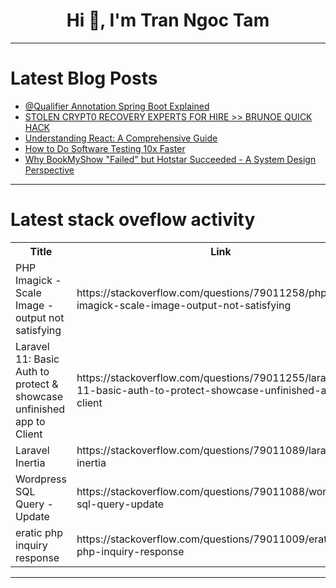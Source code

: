 <h1 align="center">Hi 👋, I'm Tran Ngoc Tam</h1>

---

# Latest Blog Posts 
<!-- BLOG-POST-LIST:START -->
- [@Qualifier Annotation Spring Boot Explained](https://dev.to/realnamehidden1_61/qualifier-annotation-spring-boot-explained-1f58)
- [STOLEN CRYPT0 RECOVERY EXPERTS FOR HIRE &gt;&gt; BRUNOE QUICK HACK](https://dev.to/mark_luisagiannetti_6bda/stolen-crypt0-recovery-experts-for-hire-brunoe-quick-hack-3g1m)
- [Understanding React: A Comprehensive Guide](https://dev.to/shreyvijayvargiya/understanding-react-a-comprehensive-guide-3dhk)
- [How to Do Software Testing 10x Faster](https://dev.to/anmolbaranwal/how-to-do-software-testing-10x-faster-3cah)
- [Why BookMyShow &quot;Failed&quot; but Hotstar Succeeded - A System Design Perspective](https://dev.to/shreyaan/why-bookmyshow-failed-but-hotstar-succeeded-a-system-design-perspective-2ngl)
<!-- BLOG-POST-LIST:END -->

---

# Latest stack oveflow activity
<table>
  <tr><th>Title</th><th>Link</th></tr>
  <!-- STACKOVERFLOW:START --><tr><td>PHP Imagick - Scale Image - output not satisfying</td><td>https://stackoverflow.com/questions/79011258/php-imagick-scale-image-output-not-satisfying</td></tr><tr><td>Laravel 11: Basic Auth to protect &amp; showcase unfinished app to Client</td><td>https://stackoverflow.com/questions/79011255/laravel-11-basic-auth-to-protect-showcase-unfinished-app-to-client</td></tr><tr><td>Laravel Inertia</td><td>https://stackoverflow.com/questions/79011089/laravel-inertia</td></tr><tr><td>Wordpress SQL Query - Update</td><td>https://stackoverflow.com/questions/79011088/wordpress-sql-query-update</td></tr><tr><td>eratic php inquiry response</td><td>https://stackoverflow.com/questions/79011009/eratic-php-inquiry-response</td></tr><!-- STACKOVERFLOW:END -->
</table>

---


